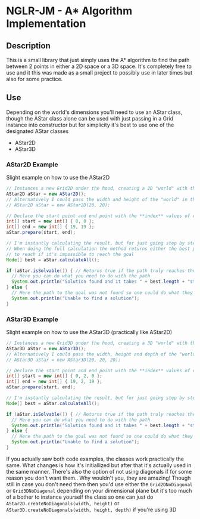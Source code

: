 # NGLR-JM - A* Algorithm Implementation

## Description
This is a small library that just simply uses the A* algorithm to find the path between 2 points in either a 2D space or a 3D space. It's completely free to use and it this was made as a small project to possibly use in later times but also for some practice.
 
 ## Use
 Depending on the world's dimensions you'll need to use an AStar class, though the AStar class alone can be used with just passing in a Grid instance into constructor but for simplicity it's best to use one of the designated AStar classes
<ul>
  <li>AStar2D</li>
  <li>AStar3D</li>
</ul>

### AStar2D Example
Slight example on how to use the AStar2D
```java 
// Instances a new Grid2D under the hood, creating a 2D "world" with the default dimensions of 20x20
AStar2D aStar = new AStar2D();
// Alternatively I could pass the width and height of the "world" in the constructor
// AStar2D aStar = new AStar2D(20, 20);

// Declare the start point and end point with the **index** values of each dimension
int[] start = new int[] { 0, 0 };
int[] end = new int[] { 19, 19 };
aStar.prepare(start, end);

// I'm instantly calculating the result, but for just going step by step you'd do aStar.calculateStep()
// When doing the full calculation the method returns either the best path to the goal or the best try
// to reach if it's impossible to reach the goal
Node[] best = aStar.calculateAll();

if (aStar.isSolvable()) { // Returns true if the path truly reaches the goal
  // Here you can do what you need to do with the path
  System.out.println("Solution found and it takes " + best.length + "steps to go from the start to the goal.");
} else {
  // Here the path to the goal was not found so one could do what they need if the goal is unreachable
  System.out.println("Unable to find a solution");
}
```

### AStar3D Example
Slight example on how to use the AStar3D (practically like AStar2D)
```java 
// Instances a new Grid3D under the hood, creating a 3D "world" with the default dimensions of 20x20x20
AStar3D aStar = new AStar3D();
// Alternatively I could pass the width, height and depth of the "world" in the constructor
// AStar3D aStar = new AStar3D(20, 20, 20);

// Declare the start point and end point with the **index** values of each dimension
int[] start = new int[] { 0, 2, 0 };
int[] end = new int[] { 19, 2, 19 };
aStar.prepare(start, end);

// I'm instantly calculating the result, but for just going step by step you'd do aStar.calculateStep()
Node[] best = aStar.calculateAll();

if (aStar.isSolvable()) { // Returns true if the path truly reaches the goal
  // Here you can do what you need to do with the path
  System.out.println("Solution found and it takes " + best.length + "steps to go from the start to the goal.");
} else {
  // Here the path to the goal was not found so one could do what they need if the goal is unreachable
  System.out.println("Unable to find a solution");
}
```

If you actually saw both code examples, the classes work practically the same. What changes is how it's initiallized but after that it's actually used in the same manner. There's also the option of not using diagonals if for some reason you don't want them.. Why wouldn't you, they are amazing!
Though still in case you don't need them then you'd use either the <code>Grid2DNoDiagonal</code> or <code>Grid3DNoDiagonal</code> depending on your dimensional plane but it's too much of a bother to instance yourself the class so one can just do `AStar2D.createNoDiagonals(width, height)` or `AStar3D.createNoDiagonals(width, height, depth)` if you're using 3D
